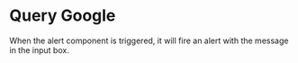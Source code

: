 # Query Google

When the alert component is triggered, it will fire an alert with the message in the input box.